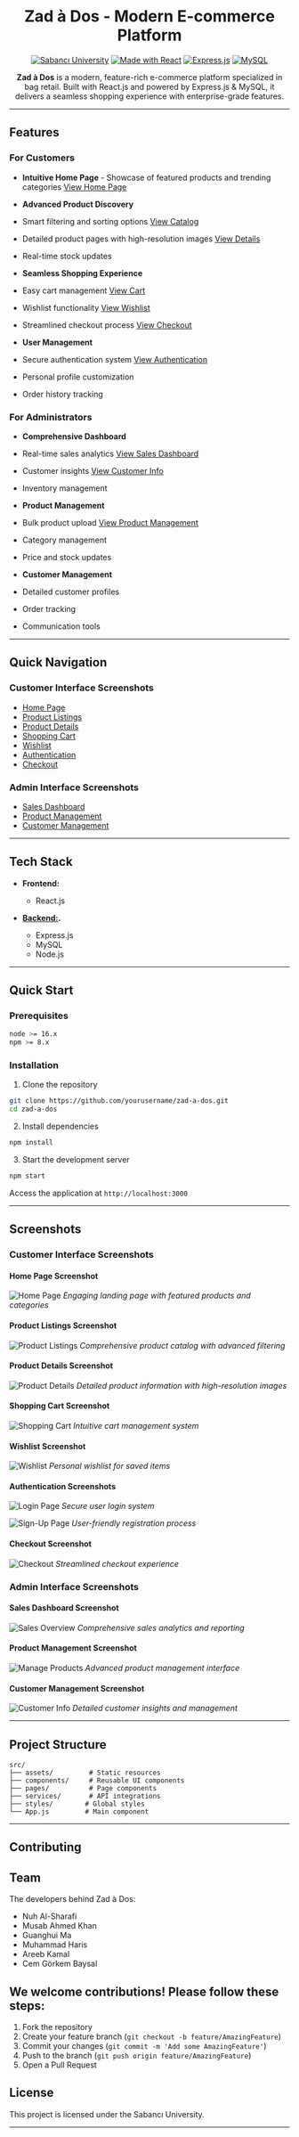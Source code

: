 <div align="center">

# Zad à Dos - Modern E-commerce Platform

[![Sabancı University](https://img.shields.io/badge/Sabancı-University-blue.svg)](https://www.sabanciuniv.edu/en)
[![Made with React](https://img.shields.io/badge/React-20232A?style=for-the-badge&logo=react&logoColor=61DAFB)](https://reactjs.org/)
[![Express.js](https://img.shields.io/badge/Express.js-404D59?style=for-the-badge)](https://expressjs.com/)
[![MySQL](https://img.shields.io/badge/MySQL-00000F?style=for-the-badge&logo=mysql&logoColor=white)](https://www.mysql.com/)

**Zad à Dos** is a modern, feature-rich e-commerce platform specialized in bag retail. Built with React.js and powered by Express.js & MySQL, it delivers a seamless shopping experience with enterprise-grade features.

</div>

---

## Features

### For Customers
  - **Intuitive Home Page** - Showcase of featured products and trending categories [View Home Page](#home-page)
  - **Advanced Product Discovery** 
  - Smart filtering and sorting options [View Catalog](#product-listings)
  - Detailed product pages with high-resolution images [View Details](#product-details)
  - Real-time stock updates
 
    
  - **Seamless Shopping Experience**
  - Easy cart management [View Cart](#shopping-cart)
  - Wishlist functionality [View Wishlist](#wishlist)
  - Streamlined checkout process [View Checkout](#checkout)
 
    
  -  **User Management**
  - Secure authentication system [View Authentication](#authentication)
  - Personal profile customization
  - Order history tracking

### For Administrators
  - **Comprehensive Dashboard**
  - Real-time sales analytics [View Sales Dashboard](#sales-dashboard)
  - Customer insights [View Customer Info](#customer-management)
  - Inventory management

    
  - **Product Management**
  - Bulk product upload [View Product Management](#product-management)
  - Category management
  - Price and stock updates
    
  - **Customer Management**
  - Detailed customer profiles
  - Order tracking
  - Communication tools

---

## Quick Navigation

### Customer Interface Screenshots
- [Home Page](#home-page-screenshot)
- [Product Listings](#product-listings-screenshot)
- [Product Details](#product-details-screenshot)
- [Shopping Cart](#shopping-cart-screenshot)
- [Wishlist](#wishlist-screenshot)
- [Authentication](#authentication-screenshots)
- [Checkout](#checkout-screenshot)

### Admin Interface Screenshots
- [Sales Dashboard](#sales-dashboard-screenshot)
- [Product Management](#product-management-screenshot)
- [Customer Management](#customer-management-screenshot)

---

## Tech Stack

- **Frontend:**
  - React.js

- **[Backend:](https://github.com/pishmish/laback).**
  - Express.js
  - MySQL
  - Node.js

---

## Quick Start

### Prerequisites

```bash
node >= 16.x
npm >= 8.x
```

### Installation

1. Clone the repository
```bash
git clone https://github.com/yourusername/zad-a-dos.git
cd zad-a-dos
```

2. Install dependencies
```bash
npm install
```

3. Start the development server
```bash
npm start
```

Access the application at `http://localhost:3000`

---

## Screenshots

### Customer Interface Screenshots

#### Home Page Screenshot
![Home Page](./screenshots/SS/home_page.JPG)
*Engaging landing page with featured products and categories*

#### Product Listings Screenshot
![Product Listings](./screenshots/SS/Product_listings.JPG)
*Comprehensive product catalog with advanced filtering*

#### Product Details Screenshot
![Product Details](./screenshots/SS/Product_details.JPG)
*Detailed product information with high-resolution images*

#### Shopping Cart Screenshot
![Shopping Cart](./screenshots/SS/cart.jpg)
*Intuitive cart management system*

#### Wishlist Screenshot
![Wishlist](./screenshots/SS/wishlist.jpg)
*Personal wishlist for saved items*

#### Authentication Screenshots
![Login Page](./screenshots/SS/login.JPG)
*Secure user login system*

![Sign-Up Page](./screenshots/SS/signup.JPG)
*User-friendly registration process*

#### Checkout Screenshot
![Checkout](./screenshots/SS/checkout.JPG)
*Streamlined checkout experience*

### Admin Interface Screenshots

#### Sales Dashboard Screenshot
![Sales Overview](./screenshots/SS/Sales_Overview.JPG)
*Comprehensive sales analytics and reporting*

#### Product Management Screenshot
![Manage Products](./screenshots/SS/Manage_Products.JPG)
*Advanced product management interface*

#### Customer Management Screenshot
![Customer Info](./screenshots/SS/customer_info.JPG)
*Detailed customer insights and management*

---

## Project Structure

```
src/
├── assets/         # Static resources
├── components/     # Reusable UI components
├── pages/          # Page components
├── services/       # API integrations
├── styles/        # Global styles
└── App.js         # Main component
```

---
## Contributing

## Team

The developers behind Zad à Dos:

- Nuh Al-Sharafi 
- Musab Ahmed Khan 
- Guanghui Ma 
- Muhammad Haris 
- Areeb Kamal 
- Cem Görkem Baysal

## We welcome contributions! Please follow these steps:

1. Fork the repository
2. Create your feature branch (`git checkout -b feature/AmazingFeature`)
3. Commit your changes (`git commit -m 'Add some AmazingFeature'`)
4. Push to the branch (`git push origin feature/AmazingFeature`)
5. Open a Pull Request

## License

This project is licensed under the Sabancı University.

---
